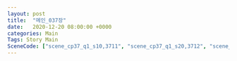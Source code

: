 ```yaml
---
layout: post
title:  "메인_037장"
date:   2020-12-20 08:00:00 +0000
categories: Main
Tags: Story Main
SceneCode: ["scene_cp37_q1_s10,3711", "scene_cp37_q1_s20,3712", "scene_cp37_q2_s10,3721", "scene_cp37_q2_s20,3722", "scene_cp37_q3_s10,3731", "scene_cp37_q3_s20,3732", "scene_cp37_q4_s10,3741", "scene_cp37_q4_s20,3742", "scene_cp37_q4_s30,3743"]
---
```

